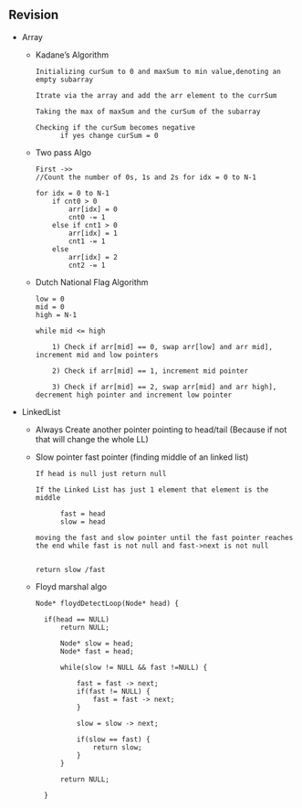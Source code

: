## Revision

 - Array 
    - Kadane’s Algorithm
      ``` 
      Initializing curSum to 0 and maxSum to min value,denoting an empty subarray

      Itrate via the array and add the arr element to the currSum

      Taking the max of maxSum and the curSum of the subarray

      Checking if the curSum becomes negative 
            if yes change curSum = 0

        ```
    - Two pass Algo
        ```
        First ->>
       //Count the number of 0s, 1s and 2s for idx = 0 to N-1

        for idx = 0 to N-1
            if cnt0 > 0
                arr[idx] = 0
                cnt0 -= 1
            else if cnt1 > 0
                arr[idx] = 1
                cnt1 -= 1
            else
                arr[idx] = 2
                cnt2 -= 1

        ```
    
    - Dutch National Flag Algorithm
        ``` 
        low = 0
        mid = 0
        high = N-1

        while mid <= high

            1) Check if arr[mid] == 0, swap arr[low] and arr mid], increment mid and low pointers

            2) Check if arr[mid] == 1, increment mid pointer

            3) Check if arr[mid] == 2, swap arr[mid] and arr high], decrement high pointer and increment low pointer
      
        ```

 - LinkedList 
    -  Always Create another pointer pointing to head/tail (Because if not that will change the whole LL)
    - Slow pointer fast pointer (finding middle of an linked list)
      ``` 
      If head is null just return null

      If the Linked List has just 1 element that element is the middle

            fast = head
            slow = head

      moving the fast and slow pointer until the fast pointer reaches the end while fast is not null and fast->next is not null


      return slow /fast

        ```

    - Floyd marshal algo
      ``` 
      Node* floydDetectLoop(Node* head) {

        if(head == NULL)
            return NULL;

            Node* slow = head;
            Node* fast = head;

            while(slow != NULL && fast !=NULL) {
                
                fast = fast -> next;
                if(fast != NULL) {
                    fast = fast -> next;
                }

                slow = slow -> next;

                if(slow == fast) {
                    return slow;
                }
            }

            return NULL;

        }

        ```

